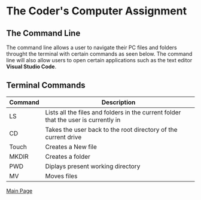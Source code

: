 # The Coder's Computer Assignment


## The Command Line

The command line allows a user to navigate their PC files and folders throught the terminal with certain commands as seen below. The command line will also allow users to open certain applications such as the text editor **Visual Studio Code**.

## Terminal Commands

Command | Description
--- | ---
LS | Lists all the files and folders in the current folder that the user is currently in
CD | Takes the user back to the root directory of the current drive
Touch | Creates a New file
MKDIR | Creates a folder
PWD | Diplays present working directory
MV | Moves files

[Main Page](https://jrdelmu.github.io/reading-notes/)
